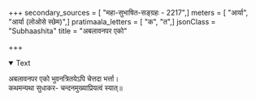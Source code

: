 +++
secondary_sources = [ "महा-सुभाषित-सङ्ग्रहः - 2217",]
meters = [ "आर्या", "आर्या (लोओसे स्छेम)",]
pratimaala_letters = [ "क", "त",]
jsonClass = "Subhaashita"
title = "अबलावनपर एको"

+++

<details open><summary>Text</summary>

अबलावनपर एको भुवनत्रितयेऽपि चेत्तदा भर्त्ता।  
कथमन्यथा सुधाकर- चन्दनमुख्याप्रियत्वं स्यात्॥
</details>
